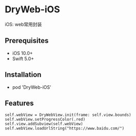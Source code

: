 # DryWeb-iOS
iOS: web常用封装

## Prerequisites
* iOS 10.0+
* Swift 5.0+

## Installation
* pod 'DryWeb-iOS'

## Features
```
self.webView = DryWebView.init(frame: self.view.bounds)
self.webView.setProgressColor(.red)
self.view.addSubview(self.webView)
self.webView.loadUrlString("https://www.baidu.com/")
```
